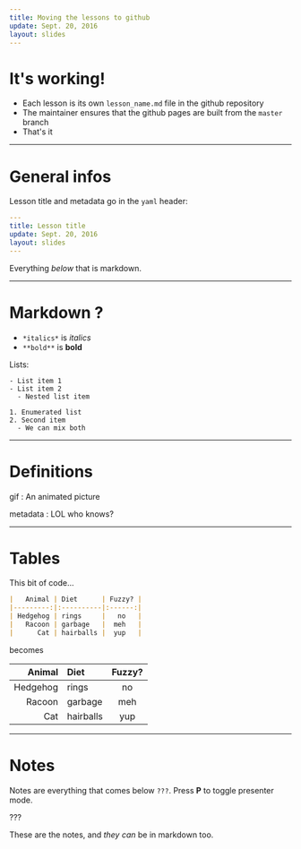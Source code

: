 ```yaml
---
title: Moving the lessons to github
update: Sept. 20, 2016
layout: slides
---
```


# It's working!

- Each lesson is its own `lesson_name.md` file in the github repository
- The maintainer ensures that the github pages are built from the `master` branch
- That's it

---

# General infos

Lesson title and metadata go in the `yaml` header:

~~~ yaml
---
title: Lesson title
update: Sept. 20, 2016
layout: slides
---
~~~

Everything *below* that is markdown.

---

# Markdown ?

- `*italics*` is *italics*
- `**bold**` is **bold**

Lists:

~~~
- List item 1
- List item 2
  - Nested list item

1. Enumerated list
2. Second item
  - We can mix both
~~~

---

# Definitions

gif
: An animated picture

metadata
: LOL who knows?

---

# Tables

This bit of code...

~~~ md
|   Animal | Diet      | Fuzzy? |
|---------:|:----------|:------:|
| Hedgehog | rings     |   no   |
|   Racoon | garbage   |  meh   |
|      Cat | hairballs |  yup   |
~~~

becomes

|   Animal | Diet      | Fuzzy? |
|---------:|:----------|:------:|
| Hedgehog | rings     |   no   |
|   Racoon | garbage   |  meh   |
|      Cat | hairballs |  yup   |

---

# Notes

Notes are everything that comes below `???`. Press **P** to toggle presenter
mode.

???

These are the notes, and *they can* be in markdown too.

